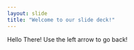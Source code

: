 ```yaml
---
layout: slide
title: "Welcome to our slide deck!"
---
```


Hello There!
Use the left arrow to go back!